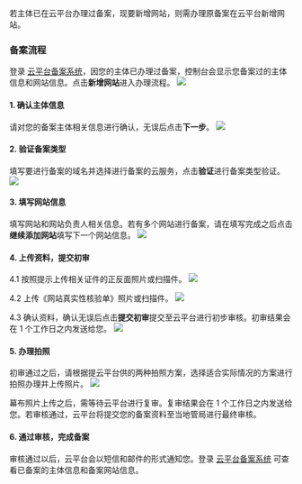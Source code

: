 
若主体已在云平台办理过备案，现要新增网站，则需办理原备案在云平台新增网站。

### 备案流程

登录 [云平台备案系统](http://tce.fsphere.cn/product/ba)，因您的主体已办理过备案，控制台会显示您备案过的主体信息和网站信息。点击**新增网站**进入办理流程。
![](http://imgcache.tce.fsphere.cn/static/mc.qcloudimg.com/static/img/c5bb9d2d9bc54e1ba6ace57469a229d7/1.jpg)


#### 1. 确认主体信息

请对您的备案主体相关信息进行确认，无误后点击**下一步**。
![](http://imgcache.tce.fsphere.cn/static/mc.qcloudimg.com/static/img/aad18b6b24ca1009deafd4853bfe431d/2.jpg)

#### 2. 验证备案类型

填写要进行备案的域名并选择进行备案的云服务，点击**验证**进行备案类型验证。
![](http://imgcache.tce.fsphere.cn/static/mc.qcloudimg.com/static/img/3b28d954c050106f7358e2f127f9ea06/3.jpg)

#### 3. 填写网站信息
填写网站和网站负责人相关信息。若有多个网站进行备案，请在填写完成之后点击**继续添加网站**填写下一个网站信息。
![](http://imgcache.tce.fsphere.cn/static/i.imgur.com/za5Hbas.jpg)

#### 4. 上传资料，提交初审

4.1 按照提示上传相关证件的正反面照片或扫描件。
![](http://imgcache.tce.fsphere.cn/static/mc.qcloudimg.com/static/img/f0b8851fa0810c0ec43f82c6d28aed1f/buhuo.jpg)

4.2 上传《网站真实性核验单》照片或扫描件。
![](http://imgcache.tce.fsphere.cn/static/mc.qcloudimg.com/static/img/9bf4fbc9db44b9495acdf5dd3baf67a6/buhuo2.jpg)

4.3 确认资料，确认无误后点击**提交初审**提交至云平台进行初步审核。初审结果会在 1 个工作日之内发送给您。
![](http://imgcache.tce.fsphere.cn/static/i.imgur.com/WNPefYY.jpg)

#### 5. 办理拍照
初审通过之后，请根据提云平台供的两种拍照方案，选择适合实际情况的方案进行拍照办理并上传照片。
![](http://imgcache.tce.fsphere.cn/static/mc.qcloudimg.com/static/img/f81b53b6a30adc01a16d9bd1b87eeaa2/7+%281%29.jpg)

幕布照片上传之后，需等待云平台进行复审。复审结果会在 1 个工作日之内发送给您。若审核通过，云平台将提交您的备案资料至当地管局进行最终审核。

#### 6. 通过审核，完成备案
审核通过以后，云平台会以短信和邮件的形式通知您。登录 [云平台备案系统](http://tce.fsphere.cn/product/ba) 可查看已备案的主体信息和备案网站信息。
